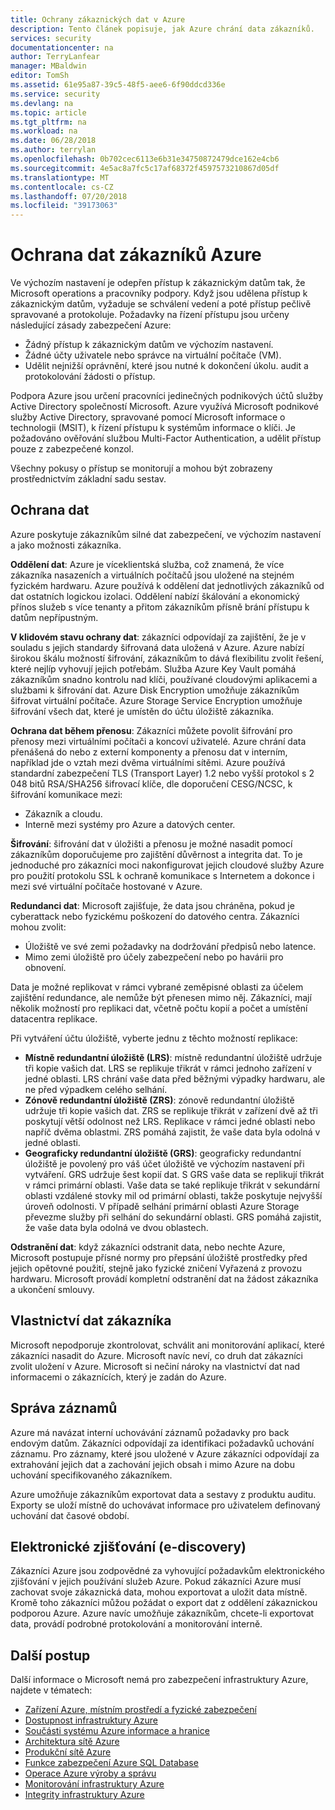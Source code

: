 ```yaml
---
title: Ochrany zákaznických dat v Azure
description: Tento článek popisuje, jak Azure chrání data zákazníků.
services: security
documentationcenter: na
author: TerryLanfear
manager: MBaldwin
editor: TomSh
ms.assetid: 61e95a87-39c5-48f5-aee6-6f90ddcd336e
ms.service: security
ms.devlang: na
ms.topic: article
ms.tgt_pltfrm: na
ms.workload: na
ms.date: 06/28/2018
ms.author: terrylan
ms.openlocfilehash: 0b702cec6113e6b31e34750872479dce162e4cb6
ms.sourcegitcommit: 4e5ac8a7fc5c17af68372f4597573210867d05df
ms.translationtype: MT
ms.contentlocale: cs-CZ
ms.lasthandoff: 07/20/2018
ms.locfileid: "39173063"
---
```

# <a name="azure-customer-data-protection"></a>Ochrana dat zákazníků Azure   
Ve výchozím nastavení je odepřen přístup k zákaznickým datům tak, že Microsoft operations a pracovníky podpory. Když jsou udělena přístup k zákaznickým datům, vyžaduje se schválení vedení a poté přístup pečlivě spravované a protokoluje. Požadavky na řízení přístupu jsou určeny následující zásady zabezpečení Azure:

- Žádný přístup k zákaznickým datům ve výchozím nastavení.
- Žádné účty uživatele nebo správce na virtuální počítače (VM).
- Udělit nejnižší oprávnění, které jsou nutné k dokončení úkolu. audit a protokolování žádosti o přístup.

Podpora Azure jsou určení pracovníci jedinečných podnikových účtů služby Active Directory společností Microsoft. Azure využívá Microsoft podnikové služby Active Directory, spravované pomocí Microsoft informace o technologii (MSIT), k řízení přístupu k systémům informace o klíči. Je požadováno ověřování službou Multi-Factor Authentication, a udělit přístup pouze z zabezpečené konzol.

Všechny pokusy o přístup se monitorují a mohou být zobrazeny prostřednictvím základní sadu sestav.

## <a name="data-protection"></a>Ochrana dat
Azure poskytuje zákazníkům silné dat zabezpečení, ve výchozím nastavení a jako možnosti zákazníka.

**Oddělení dat**: Azure je víceklientská služba, což znamená, že více zákazníka nasazeních a virtuálních počítačů jsou uložené na stejném fyzickém hardwaru. Azure používá k oddělení dat jednotlivých zákazníků od dat ostatních logickou izolaci. Oddělení nabízí škálování a ekonomický přínos služeb s více tenanty a přitom zákazníkům přísně brání přístupu k datům nepřípustným.

**V klidovém stavu ochrany dat**: zákazníci odpovídají za zajištění, že je v souladu s jejich standardy šifrovaná data uložená v Azure. Azure nabízí širokou škálu možností šifrování, zákazníkům to dává flexibilitu zvolit řešení, které nejlíp vyhovují jejich potřebám. Služba Azure Key Vault pomáhá zákazníkům snadno kontrolu nad klíči, používané cloudovými aplikacemi a službami k šifrování dat. Azure Disk Encryption umožňuje zákazníkům šifrovat virtuální počítače. Azure Storage Service Encryption umožňuje šifrování všech dat, které je umístěn do účtu úložiště zákazníka.

**Ochrana dat během přenosu**: Zákazníci můžete povolit šifrování pro přenosy mezi virtuálními počítači a koncoví uživatelé. Azure chrání data přenášená do nebo z externí komponenty a přenosu dat v interním, například jde o vztah mezi dvěma virtuálními sítěmi. Azure používá standardní zabezpečení TLS (Transport Layer) 1.2 nebo vyšší protokol s 2 048 bitů RSA/SHA256 šifrovací klíče, dle doporučení CESG/NCSC, k šifrování komunikace mezi:

- Zákazník a cloudu.
- Interně mezi systémy pro Azure a datových center.

**Šifrování**: šifrování dat v úložišti a přenosu je možné nasadit pomocí zákazníkům doporučujeme pro zajištění důvěrnost a integrita dat. To je jednoduché pro zákazníci moci nakonfigurovat jejich cloudové služby Azure pro použití protokolu SSL k ochraně komunikace s Internetem a dokonce i mezi své virtuální počítače hostované v Azure.

**Redundanci dat**: Microsoft zajišťuje, že data jsou chráněna, pokud je cyberattack nebo fyzickému poškození do datového centra. Zákazníci mohou zvolit:

- Úložiště ve své zemi požadavky na dodržování předpisů nebo latence.
- Mimo zemi úložiště pro účely zabezpečení nebo po havárii pro obnovení.

Data je možné replikovat v rámci vybrané zeměpisné oblasti za účelem zajištění redundance, ale nemůže být přenesen mimo něj. Zákazníci, mají několik možností pro replikaci dat, včetně počtu kopií a počet a umístění datacentra replikace.

Při vytváření účtu úložiště, vyberte jednu z těchto možností replikace:

- **Místně redundantní úložiště (LRS)**: místně redundantní úložiště udržuje tři kopie vašich dat. LRS se replikuje třikrát v rámci jednoho zařízení v jedné oblasti. LRS chrání vaše data před běžnými výpadky hardwaru, ale ne před výpadkem celého selhání.
- **Zónově redundantní úložiště (ZRS)**: zónově redundantní úložiště udržuje tři kopie vašich dat. ZRS se replikuje třikrát v zařízení dvě až tři poskytují větší odolnost než LRS. Replikace v rámci jedné oblasti nebo napříč dvěma oblastmi. ZRS pomáhá zajistit, že vaše data byla odolná v jedné oblasti.
- **Geograficky redundantní úložiště (GRS)**: geograficky redundantní úložiště je povolený pro váš účet úložiště ve výchozím nastavení při vytváření. GRS udržuje šest kopií dat. S GRS vaše data se replikují třikrát v rámci primární oblasti. Vaše data se také replikuje třikrát v sekundární oblasti vzdálené stovky mil od primární oblasti, takže poskytuje nejvyšší úroveň odolnosti. V případě selhání primární oblasti Azure Storage převezme služby při selhání do sekundární oblasti. GRS pomáhá zajistit, že vaše data byla odolná ve dvou oblastech.

**Odstranění dat**: když zákazníci odstranit data, nebo nechte Azure, Microsoft postupuje přísné normy pro přepsání úložiště prostředky před jejich opětovné použití, stejně jako fyzické zničení Vyřazená z provozu hardwaru. Microsoft provádí kompletní odstranění dat na žádost zákazníka a ukončení smlouvy.

## <a name="customer-data-ownership"></a>Vlastnictví dat zákazníka
Microsoft nepodporuje zkontrolovat, schválit ani monitorování aplikací, které zákazníci nasadit do Azure. Microsoft navíc neví, co druh dat zákazníci zvolit uložení v Azure. Microsoft si nečiní nároky na vlastnictví dat nad informacemi o zákaznících, který je zadán do Azure.

## <a name="records-management"></a>Správa záznamů
Azure má navázat interní uchovávání záznamů požadavky pro back endovým datům. Zákazníci odpovídají za identifikaci požadavků uchování záznamu. Pro záznamy, které jsou uložené v Azure zákazníci odpovídají za extrahování jejich dat a zachování jejich obsah i mimo Azure na dobu uchování specifikovaného zákazníkem.

Azure umožňuje zákazníkům exportovat data a sestavy z produktu auditu. Exporty se uloží místně do uchovávat informace pro uživatelem definovaný uchování dat časové období.

## <a name="electronic-discovery-e-discovery"></a>Elektronické zjišťování (e-discovery)
Zákazníci Azure jsou zodpovědné za vyhovující požadavkům elektronického zjišťování v jejich používání služeb Azure. Pokud zákazníci Azure musí zachovat svoje zákaznická data, mohou exportovat a uložit data místně. Kromě toho zákazníci můžou požádat o export dat z oddělení zákaznickou podporou Azure. Azure navíc umožňuje zákazníkům, chcete-li exportovat data, provádí podrobné protokolování a monitorování interně.

## <a name="next-steps"></a>Další postup
Další informace o Microsoft nemá pro zabezpečení infrastruktury Azure, najdete v tématech:

- [Zařízení Azure, místním prostředí a fyzické zabezpečení](azure-physical-security.md)
- [Dostupnost infrastruktury Azure](azure-infrastructure-availability.md)
- [Součásti systému Azure informace a hranice](azure-infrastructure-components.md)
- [Architektura sítě Azure](azure-infrastructure-network.md)
- [Produkční sítě Azure](azure-production-network.md)
- [Funkce zabezpečení Azure SQL Database](azure-infrastructure-sql.md)
- [Operace Azure výroby a správu](azure-infrastructure-operations.md)
- [Monitorování infrastruktury Azure](azure-infrastructure-monitoring.md)
- [Integrity infrastruktury Azure](azure-infrastructure-integrity.md)
